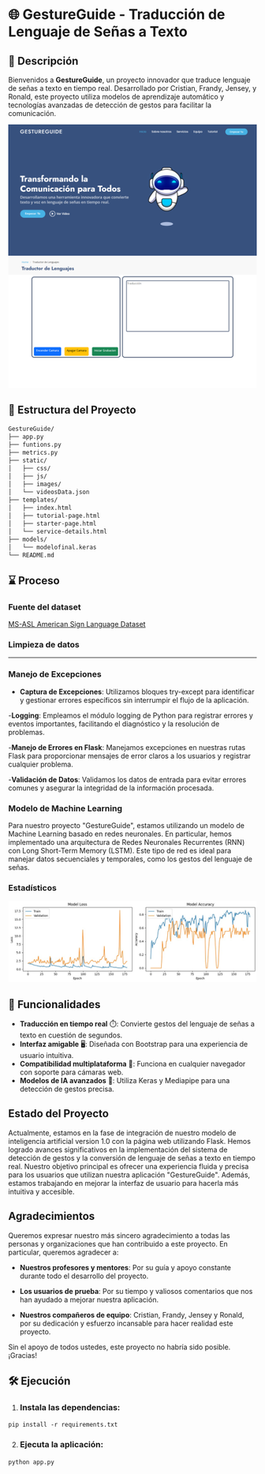 # 🌐 GestureGuide - Traducción de Lenguaje de Señas a Texto

## 🧠 Descripción

Bienvenidos a **GestureGuide**, un proyecto innovador que traduce lenguaje de señas a texto en tiempo real. Desarrollado por Cristian, Frandy, Jensey, y Ronald, este proyecto utiliza modelos de aprendizaje automático y tecnologías avanzadas de detección de gestos para facilitar la comunicación.

![alt text](image.png)
![alt text](image-1.png)

## 📁 Estructura del Proyecto

```plaintext
GestureGuide/
├── app.py
├── funtions.py
├── metrics.py
├── static/
│   ├── css/
│   ├── js/
│   ├── images/
│   └── videosData.json
├── templates/
│   ├── index.html
│   ├── tutorial-page.html
│   ├── starter-page.html
│   └── service-details.html
├── models/
│   └── modelofinal.keras
└── README.md
 ``` 

## ⌛ Proceso

### Fuente del dataset

[MS-ASL American Sign Language Dataset](https://www.microsoft.com/en-us/download/details.aspx?id=100121)

### Limpieza de datos

-------

### Manejo de Excepciones

- **Captura de Excepciones**: Utilizamos bloques try-except para identificar y gestionar errores específicos sin interrumpir el flujo de la aplicación.

-**Logging**: Empleamos el módulo logging de Python para registrar errores y eventos importantes, facilitando el diagnóstico y la resolución de problemas.

-**Manejo de Errores en Flask**: Manejamos excepciones en nuestras rutas Flask para proporcionar mensajes de error claros a los usuarios y registrar cualquier problema.

-**Validación de Datos**: Validamos los datos de entrada para evitar errores comunes y asegurar la integridad de la información procesada.

### Modelo de Machine Learning

Para nuestro proyecto "GestureGuide", estamos utilizando un modelo de Machine Learning basado en redes neuronales. En particular, hemos implementado una arquitectura de Redes Neuronales Recurrentes (RNN) con Long Short-Term Memory (LSTM). Este tipo de red es ideal para manejar datos secuenciales y temporales, como los gestos del lenguaje de señas.

### Estadísticos

![alt text](image-3.png)

## 🚀 Funcionalidades

- **Traducción en tiempo real** ⏱️: Convierte gestos del lenguaje de señas a texto en cuestión de segundos.
- **Interfaz amigable** 🖥️: Diseñada con Bootstrap para una experiencia de usuario intuitiva.
- **Compatibilidad multiplataforma** 📱: Funciona en cualquier navegador con soporte para cámaras web.
- **Modelos de IA avanzados** 🤖: Utiliza Keras y Mediapipe para una detección de gestos precisa.

## Estado del Proyecto

Actualmente, estamos en la fase de integración de nuestro modelo de inteligencia artificial version 1.0 con la página web utilizando Flask. Hemos logrado avances significativos en la implementación del sistema de detección de gestos y la conversión de lenguaje de señas a texto en tiempo real. Nuestro objetivo principal es ofrecer una experiencia fluida y precisa para los usuarios que utilizan nuestra aplicación "GestureGuide". Además, estamos trabajando en mejorar la interfaz de usuario para hacerla más intuitiva y accesible.


## Agradecimientos

Queremos expresar nuestro más sincero agradecimiento a todas las personas y organizaciones que han contribuido a este proyecto. En particular, queremos agradecer a:

- **Nuestros profesores y mentores**: Por su guía y apoyo constante durante todo el desarrollo del proyecto.

- **Los usuarios de prueba**: Por su tiempo y valiosos comentarios que nos han ayudado a mejorar nuestra aplicación.

- **Nuestros compañeros de equipo**: Cristian, Frandy, Jensey y Ronald, por su dedicación y esfuerzo incansable para hacer realidad este proyecto.

Sin el apoyo de todos ustedes, este proyecto no habría sido posible. ¡Gracias!

## 🛠️ Ejecución
1. ### Instala las dependencias:
 ```
 pip install -r requirements.txt
 ```

 2. ### Ejecuta la aplicación:
 ```
 python app.py
 ```